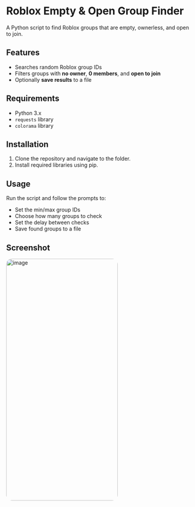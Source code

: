 # Roblox Empty & Open Group Finder

A Python script to find Roblox groups that are empty, ownerless, and open to join.

## Features

* Searches random Roblox group IDs
* Filters groups with **no owner**, **0 members**, and **open to join**
* Optionally **save results** to a file

## Requirements

* Python 3.x
* `requests` library
* `colorama` library

## Installation

1. Clone the repository and navigate to the folder.
2. Install required libraries using pip.

## Usage

Run the script and follow the prompts to:

* Set the min/max group IDs
* Choose how many groups to check
* Set the delay between checks
* Save found groups to a file

## Screenshot

<img width="855" height="648" alt="image" src="https://github.com/user-attachments/assets/81f3abd0-a30f-4700-8955-18fac6548548" style="border-radius: 15px; width: 300px;" />

